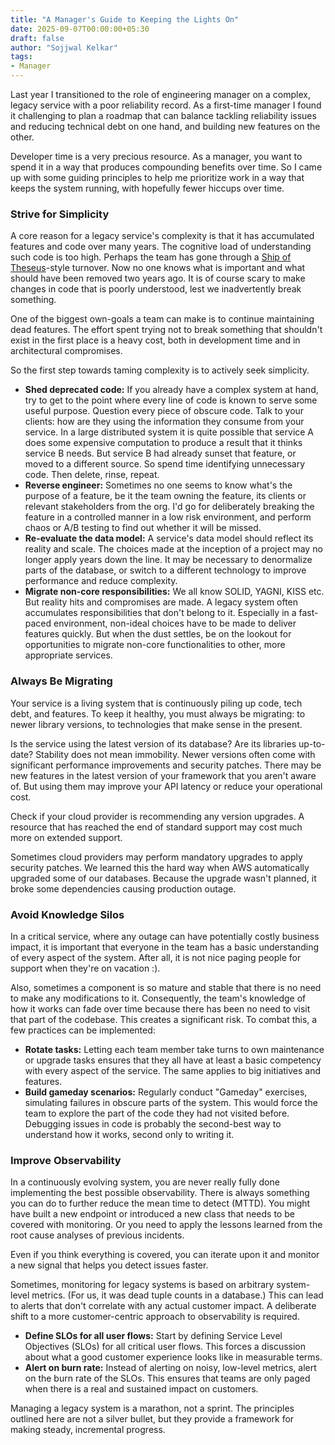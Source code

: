```yaml
---
title: "A Manager's Guide to Keeping the Lights On"
date: 2025-09-07T00:00:00+05:30
draft: false
author: "Sojjwal Kelkar"
tags:
- Manager
---
```


Last year I transitioned to the role of engineering manager on a complex, legacy service with a poor reliability record. 
As a first-time manager I found it challenging to plan a roadmap that can balance tackling reliability issues and reducing technical debt on one hand, and building
new features on the other.

Developer time is a very precious resource. As a manager, you want to spend it in a way that produces compounding benefits over time. 
So I came up with some guiding principles to help me prioritize work in a way that keeps the system running, with hopefully fewer hiccups over time.   


### Strive for Simplicity

A core reason for a legacy service's complexity is that it has accumulated features and code over many years. The cognitive load of understanding such code is too high.
Perhaps the team has gone through a [Ship of Theseus](https://en.wikipedia.org/wiki/Ship_of_Theseus)-style turnover. 
Now no one knows what is important and what should have been removed two years ago. It is of course scary to make changes in code that is 
poorly understood, lest we inadvertently break something. 

One of the biggest own-goals a team can make is to continue maintaining dead features. The effort spent trying not to break 
something that shouldn't exist in the first place is a heavy cost, both in development time and in architectural compromises.   

So the first step towards taming complexity is to actively seek simplicity.

*   **Shed deprecated code:** If you already have a complex system at hand, try to get to the point where every line of code
is known to serve some useful purpose. Question every piece of obscure code. Talk to your clients: how are they using the information they consume
from your service. 
In a large distributed system it is quite possible that service A does some expensive computation to produce a result that it thinks
service B needs. But service B had already sunset that feature, or moved to a different source.
So spend time identifying unnecessary code. Then delete, rinse, repeat. 
* **Reverse engineer:** Sometimes no one seems to know what's the purpose of a feature, be it the team owning the feature, its clients or relevant
stakeholders from the org. I'd go for deliberately breaking the feature in a controlled manner in a low risk environment, and perform chaos or A/B testing
to find out whether it will be missed.
*   **Re-evaluate the data model:** A service's data model should reflect its reality and scale. The choices made at the inception of a project may no longer apply
years down the line. It may be necessary to denormalize parts of the database, or switch to a different technology to improve performance and reduce complexity.
*   **Migrate non-core responsibilities:** We all know SOLID, YAGNI, KISS etc. But reality hits and compromises are made.
A legacy system often accumulates responsibilities that don't belong to it. Especially in a fast-paced environment, non-ideal choices 
have to be made to deliver features quickly. But when the dust settles, be on the lookout for opportunities to migrate non-core functionalities 
to other, more appropriate services.

### Always Be Migrating

Your service is a living system that is continuously piling up code, tech debt, and features. To keep it healthy, you must always be migrating: to newer library versions,
to technologies that make sense in the present.  

Is the service using the latest version of its database? Are its libraries up-to-date? Stability does not mean immobility. 
Newer versions often come with significant performance improvements and security patches. There may be new features in the latest version of your framework that you aren't aware of.
But using them may improve your API latency or reduce your operational cost. 

Check if your cloud provider is recommending any version upgrades. A resource that has reached the end of standard support may cost much more on extended support.

Sometimes cloud providers may perform mandatory upgrades to apply security patches. We learned this the hard way when AWS 
automatically upgraded some of our databases. Because the upgrade wasn't planned, it broke some dependencies causing production outage.




### Avoid Knowledge Silos

In a critical service, where any outage can have potentially costly business impact, it is important that everyone in the team
has a basic understanding of every aspect of the system. After all, it is not nice paging people for support when they're on vacation :).

Also, sometimes a component is so mature and stable that there is no need to make any modifications to it. 
Consequently, the team's knowledge of how it works can fade over time because there has been no need to visit that part of the codebase. 
This creates a significant risk. To combat this, a few practices can be implemented:

*   **Rotate tasks:** Letting each team member take turns to own maintenance or upgrade tasks ensures that they all 
have at least a basic competency with every aspect of the service. The same applies to big initiatives and features.
*   **Build gameday scenarios:** Regularly conduct "Gameday" exercises, simulating failures in obscure parts of the system. 
This would force the team to explore the part of the code they had not visited before. Debugging issues in code is probably 
the second-best way to understand how it works, second only to writing it.

### Improve Observability

In a continuously evolving system, you are never really fully done implementing the best possible observability. There is always
something you can do to further reduce the mean time to detect (MTTD). You might have built a new endpoint or introduced a new class
that needs to be covered with monitoring. Or you need to apply the lessons learned from the root cause analyses of previous incidents. 

Even if you think everything is covered, you can iterate upon it and monitor a new signal that helps you detect issues faster.

Sometimes, monitoring for legacy systems is based on arbitrary system-level metrics. (For us, it was dead tuple counts in a database.) 
This can lead to alerts that don't correlate with any actual customer impact. 
A deliberate shift to a more customer-centric approach to observability is required.

*   **Define SLOs for all user flows:** Start by defining Service Level Objectives (SLOs) for all critical user flows. 
This forces a discussion about what a good customer experience looks like in measurable terms.
*   **Alert on burn rate:** Instead of alerting on noisy, low-level metrics, alert on the burn rate of the SLOs. 
This ensures that teams are only paged when there is a real and sustained impact on customers.

Managing a legacy system is a marathon, not a sprint. The principles outlined here are not a silver bullet, 
but they provide a framework for making steady, incremental progress. 
